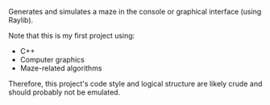 Generates and simulates a maze in the console or graphical interface (using Raylib).

Note that this is my first project using: 
- C++
- Computer graphics
- Maze-related algorithms

Therefore, this project's code style and logical structure are likely crude and should probably not be emulated.
